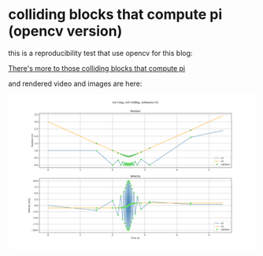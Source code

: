 # colliding blocks that compute pi (opencv version)

this is a reproducibility test that use opencv for this blog:

[There's more to those colliding blocks that compute pi](https://www.3blue1brown.com/lessons/colliding-blocks-v2#title)

and rendered video and images are here:

[](https://raw.githubusercontent.com/geoochi/collisions/main/output.mp4)

<img src="output.png" alt="output image" />
